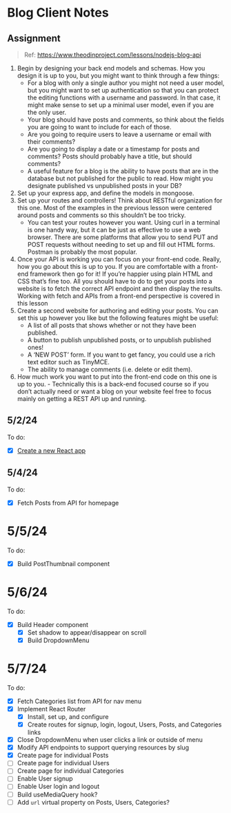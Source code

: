 # Blog Client Notes

## Assignment
> Ref: https://www.theodinproject.com/lessons/nodejs-blog-api

1. Begin by designing your back end models and schemas. How you design it is up to you, but you might want to think through a few things:
   - For a blog with only a single author you might not need a user model, but you might want to set up authentication so that you can protect the editing functions with a username and password. In that case, it might make sense to set up a minimal user model, even if you are the only user.
   - Your blog should have posts and comments, so think about the fields you are going to want to include for each of those.
   - Are you going to require users to leave a username or email with their comments?
   - Are you going to display a date or a timestamp for posts and comments?
Posts should probably have a title, but should comments?
   - A useful feature for a blog is the ability to have posts that are in the database but not published for the public to read. How might you designate published vs unpublished posts in your DB?
2. Set up your express app, and define the models in mongoose.
3. Set up your routes and controllers! Think about RESTful organization for this one. Most of the examples in the previous lesson were centered around posts and comments so this shouldn’t be too tricky.
   - You can test your routes however you want. Using curl in a terminal is one handy way, but it can be just as effective to use a web browser. There are some platforms that allow you to send PUT and POST requests without needing to set up and fill out HTML forms. Postman is probably the most popular.
4. Once your API is working you can focus on your front-end code. Really, how you go about this is up to you. If you are comfortable with a front-end framework then go for it! If you’re happier using plain HTML and CSS that’s fine too. All you should have to do to get your posts into a website is to fetch the correct API endpoint and then display the results. Working with fetch and APIs from a front-end perspective is covered in this lesson
5. Create a second website for authoring and editing your posts. You can set this up however you like but the following features might be useful:
   - A list of all posts that shows whether or not they have been published.
   - A button to publish unpublished posts, or to unpublish published ones!
   - A ‘NEW POST’ form. If you want to get fancy, you could use a rich text editor such as TinyMCE.
   - The ability to manage comments (i.e. delete or edit them).
6. How much work you want to put into the front-end code on this one is up to you. - Technically this is a back-end focused course so if you don’t actually need or want a blog on your website feel free to focus mainly on getting a REST API up and running.

## 5/2/24

To do:
- [x] [Create a new React app](https://gist.github.com/matthewaubert/e809ae8ccfe41442bb588b3c49d9c63d)

## 5/4/24

To do:
- [x] Fetch Posts from API for homepage

# 5/5/24
To do:
- [x] Build PostThumbnail component

# 5/6/24

To do:
- [x] Build Header component
  - [x] Set shadow to appear/disappear on scroll
  - [x] Build DropdownMenu

# 5/7/24

To do:
- [x] Fetch Categories list from API for nav menu
- [x] Implement React Router
  - [x] Install, set up, and configure
  - [x] Create routes for signup, login, logout, Users, Posts, and Categories links
- [x] Close DropdownMenu when user clicks a link or outside of menu
- [x] Modify API endpoints to support querying resources by slug
- [x] Create page for individual Posts
- [ ] Create page for individual Users
- [ ] Create page for individual Categories
- [ ] Enable User signup
- [ ] Enable User login and logout
- [ ] Build useMediaQuery hook?
- [ ] Add `url` virtual property on Posts, Users, Categories?
